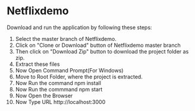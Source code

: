 # Netflixdemo 

Download and run the application by following these steps: 

1. Select the master branch of Netflixdemo.
2. Click on "Clone or Download" button of Netflixdemo master branch
3. Then click on "Download Zip" button to download the project folder as zip.
4. Extract these files
5. Now Open Command Prompt(For Windows)
6. Move to Root Folder, where the project is extracted.
7. Now Run the command npm install
8. Now Run the commmand npm start
9. Now Open the Browser
10. Now Type URL http://localhost:3000

